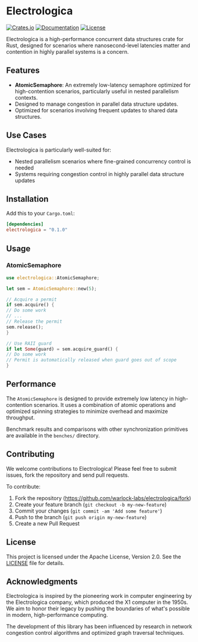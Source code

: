 # Electrologica

[![Crates.io](https://img.shields.io/crates/v/electrologica.svg)](https://crates.io/crates/electrologica)
[![Documentation](https://docs.rs/electrologica/badge.svg)](https://docs.rs/electrologica)
[![License](https://img.shields.io/badge/license-Apache--2.0-blue.svg)](LICENSE)

Electrologica is a high-performance concurrent data structures crate for Rust, designed for scenarios where
nanosecond-level latencies matter and contention in highly parallel systems is a concern.

## Features

- **AtomicSemaphore**: An extremely low-latency semaphore optimized for high-contention scenarios, particularly useful
  in nested parallelism contexts.
- Designed to manage congestion in parallel data structure updates. 
- Optimized for scenarios involving frequent updates to shared data structures.

## Use Cases

Electrologica is particularly well-suited for:

- Nested parallelism scenarios where fine-grained concurrency control is needed
- Systems requiring congestion control in highly parallel data structure updates

## Installation

Add this to your `Cargo.toml`:

```toml
[dependencies]
electrologica = "0.1.0"
```

## Usage

### AtomicSemaphore

```rust
use electrologica::AtomicSemaphore;

let sem = AtomicSemaphore::new(5);

// Acquire a permit
if sem.acquire() {
// Do some work
// ...
// Release the permit
sem.release();
}

// Use RAII guard
if let Some(guard) = sem.acquire_guard() {
// Do some work
// Permit is automatically released when guard goes out of scope
}
```

## Performance

The `AtomicSemaphore` is designed to provide extremely low latency in high-contention scenarios. It uses a combination
of atomic operations and optimized spinning strategies to minimize overhead and maximize throughput.

Benchmark results and comparisons with other synchronization primitives are available in the `benches/` directory.

## Contributing

We welcome contributions to Electrologica! Please feel free to submit issues, fork the repository and send pull
requests.

To contribute:

1. Fork the repository (https://github.com/warlock-labs/electrologica/fork)
2. Create your feature branch (`git checkout -b my-new-feature`)
3. Commit your changes (`git commit -am 'Add some feature'`)
4. Push to the branch (`git push origin my-new-feature`)
5. Create a new Pull Request

## License

This project is licensed under the Apache License, Version 2.0. See the [LICENSE](LICENSE) file for details.

## Acknowledgments

Electrologica is inspired by the pioneering work in computer engineering by the Electrologica company, which produced
the X1 computer in the 1950s. We aim to honor their legacy by pushing the boundaries of what's possible in modern,
high-performance computing.

The development of this library has been influenced by research in network congestion control algorithms and optimized
graph traversal techniques.